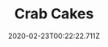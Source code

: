 ---
templateKey: blog-post
featuredpost: false
date: 2020-02-23T00:22:22.711Z
title: Crab Cakes
description: Crab, bread crumbs, and egg formed into patties then fried to a golden brown. 
type: cooking
sellPrice: 275
energy: 225
health: 101
featuredimage: /img/Crab_Cakes.png
tags:
  - Crab
  - Wheat Flour
  - Egg
  - Oil
  - edible
---